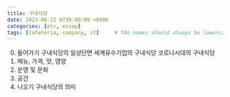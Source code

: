 ```yaml
---
title: 구내식당 
date: 2023-06-22 0730:00:00 +0900
categories: [etc, essay]
tags: [cafeteria, company, it]     # TAG names should always be lowercase
--- 
```


0. 들어가기
구내식당의 일상단면
세계유수기업의 구내식당
코로나시대의 구내식당
1. 메뉴, 가격, 맛, 영양
2. 운영 및 문화
3. 공간
4. 나오기
구내식당의 의미
